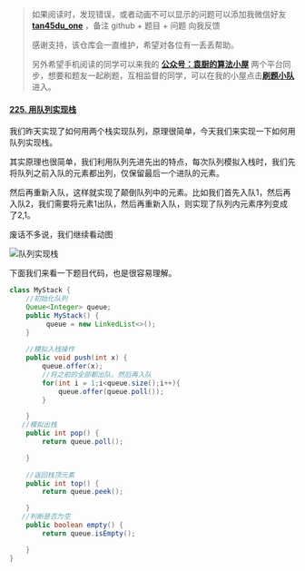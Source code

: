 > 如果阅读时，发现错误，或者动画不可以显示的问题可以添加我微信好友  **[tan45du_one](https://raw.githubusercontent.com/tan45du/tan45du.github.io/master/个人微信.15egrcgqd94w.jpg)** ，备注  github  + 题目 + 问题  向我反馈
>
> 感谢支持，该仓库会一直维护，希望对各位有一丢丢帮助。
>
> 另外希望手机阅读的同学可以来我的 <u>[**公众号：袁厨的算法小屋**](https://raw.githubusercontent.com/tan45du/test/master/微信图片_20210320152235.2pthdebvh1c0.png)</u> 两个平台同步，想要和题友一起刷题，互相监督的同学，可以在我的小屋点击<u>[**刷题小队**](https://raw.githubusercontent.com/tan45du/test/master/微信图片_20210320152235.2pthdebvh1c0.png)</u>进入。 

#### [225. 用队列实现栈](https://leetcode-cn.com/problems/implement-stack-using-queues/)

我们昨天实现了如何用两个栈实现队列，原理很简单，今天我们来实现一下如何用队列实现栈。

其实原理也很简单，我们利用队列先进先出的特点，每次队列模拟入栈时，我们先将队列之前入队的元素都出列，仅保留最后一个进队的元素。

然后再重新入队，这样就实现了颠倒队列中的元素。比如我们首先入队1，然后再入队2，我们需要将元素1出队，然后再重新入队，则实现了队列内元素序列变成了2,1。

废话不多说，我们继续看动图

![队列实现栈](E:\Typora笔记\CSDN\leetcode通关笔记\博客动图\队列实现栈.gif)

下面我们来看一下题目代码，也是很容易理解。

```java
class MyStack {
    //初始化队列
    Queue<Integer> queue;
    public MyStack() {
         queue = new LinkedList<>();       
    }
    
    //模拟入栈操作
    public void push(int x) {
        queue.offer(x);
        //将之前的全部都出队，然后再入队
        for(int i = 1;i<queue.size();i++){
            queue.offer(queue.poll());
        }

    }   
   //模拟出栈
    public int pop() {
        return queue.poll();

    }
    
    //返回栈顶元素
    public int top() {
        return queue.peek();

    }  
   //判断是否为空
    public boolean empty() {
        return queue.isEmpty();

    }
}

```

